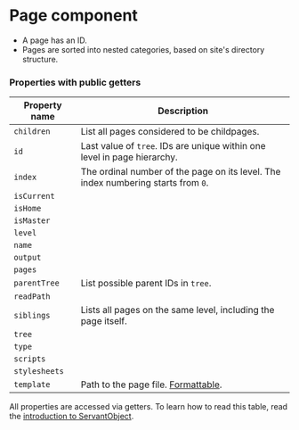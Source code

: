 
# Page component

- A page has an ID.
- Pages are sorted into nested categories, based on site's directory structure.



### Properties with public getters

Property name   | Description
--------------- | -----------
`children`	| List all pages considered to be childpages.
`id`			| Last value of `tree`. IDs are unique within one level in page hierarchy.
`index`		| The ordinal number of the page on its level. The index numbering starts from `0`.
`isCurrent`	|
`isHome`		|
`isMaster`	|
`level`		|
`name`		|
`output`		|
`pages`		|
`parentTree`	| List possible parent IDs in `tree`.
`readPath`	|
`siblings`	| Lists all pages on the same level, including the page itself.
`tree`		|
`type`		|
`scripts`		|
`stylesheets`	|
`template`	| Path to the page file. [Formattable](/technical-docs/about/paths/).

All properties are accessed via getters. To learn how to read this table, read the [introduction to ServantObject](/technical-docs/about/servant-objects).
